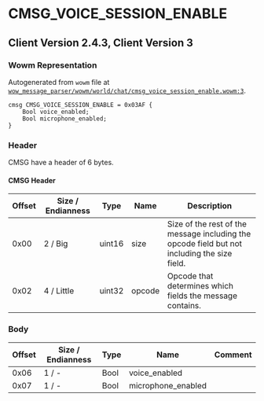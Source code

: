 # CMSG_VOICE_SESSION_ENABLE

## Client Version 2.4.3, Client Version 3

### Wowm Representation

Autogenerated from `wowm` file at [`wow_message_parser/wowm/world/chat/cmsg_voice_session_enable.wowm:3`](https://github.com/gtker/wow_messages/tree/main/wow_message_parser/wowm/world/chat/cmsg_voice_session_enable.wowm#L3).
```rust,ignore
cmsg CMSG_VOICE_SESSION_ENABLE = 0x03AF {
    Bool voice_enabled;
    Bool microphone_enabled;
}
```
### Header

CMSG have a header of 6 bytes.

#### CMSG Header

| Offset | Size / Endianness | Type   | Name   | Description |
| ------ | ----------------- | ------ | ------ | ----------- |
| 0x00   | 2 / Big           | uint16 | size   | Size of the rest of the message including the opcode field but not including the size field.|
| 0x02   | 4 / Little        | uint32 | opcode | Opcode that determines which fields the message contains.|

### Body

| Offset | Size / Endianness | Type | Name | Comment |
| ------ | ----------------- | ---- | ---- | ------- |
| 0x06 | 1 / - | Bool | voice_enabled |  |
| 0x07 | 1 / - | Bool | microphone_enabled |  |

